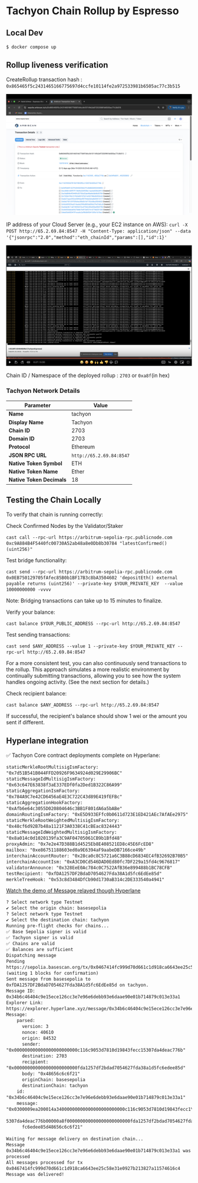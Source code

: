 # Tachyon Chain Rollup by Espresso

## Local Dev

```
$ docker compose up
```

## Rollup liveness verification

CreateRollup transaction hash : `0x865465f5c2431465166775697d4ccfe10114fe2a972533981b6505ac77c3b515`

![CreateRollup image](assets/CreateRollup.png)

IP address of your Cloud Server (e.g., your EC2 instance on AWS): ```curl -X POST http://65.2.69.84:8547 -H "Content-Type: application/json" --data '{"jsonrpc":"2.0","method":"eth_chainId","params":[],"id":1}'```

![EC2 Logs](assets/EC2Logs.png)

Chain ID / Namespace of the deployed rollup : `2703` or `0xa8f`(in hex)

### Tachyon Network Details

| Parameter               | Value                     |
|-------------------------|--------------------------|
| **Name**               | tachyon                  |
| **Display Name**       | Tachyon                  |
| **Chain ID**           | 2703                     |
| **Domain ID**          | 2703                     |
| **Protocol**           | Ethereum                 |
| **JSON RPC URL**       | `http://65.2.69.84:8547` |
| **Native Token Symbol** | ETH                      |
| **Native Token Name**  | Ether                    |
| **Native Token Decimals** | 18                     |


## Testing the Chain Locally

To verify that chain is running correctly:

Check Confirmed Nodes by the Validator/Staker

```
cast call --rpc-url https://arbitrum-sepolia-rpc.publicnode.com 0xc9A884B4F5440fc00730A52ab48a8e0Db8b30784 "latestConfirmed()(uint256)"
```

Test bridge functionality:

```
cast send --rpc-url https://arbitrum-sepolia-rpc.publicnode.com 0x0EB750129705fAfec85B0b1BF17B3c8bA3504602 'depositEth() external payable returns (uint256)' --private-key $YOUR_PRIVATE_KEY  --value 10000000000 -vvvv
```
Note: Bridging transactions can take up to 15 minutes to finalize.

Verify your balance:

```
cast balance $YOUR_PUBLIC_ADDRESS --rpc-url http://65.2.69.84:8547
```

Test sending transactions:

```
cast send $ANY_ADDRESS --value 1 --private-key $YOUR_PRIVATE_KEY --rpc-url http://65.2.69.84:8547
```

For a more consistent test, you can also continuously send transactions to the rollup. This approach simulates a more realistic environment by continually submitting transactions, allowing you to see how the system handles ongoing activity. (See the next section for details.)

Check recipient balance:

```
cast balance $ANY_ADDRESS --rpc-url http://65.2.69.84:8547
```

If successful, the recipient's balance should show 1 wei or the amount you sent if different.

## Hyperlane integration

✅ Tachyon Core contract deployments complete on Hyperlane:

    staticMerkleRootMultisigIsmFactory: "0x7d51B541B044FFD20926F9634924d029E29906BC"
    staticMessageIdMultisigIsmFactory: "0x63c647E63838f3aE337EDf0fa2Ded1B322C86A99"
    staticAggregationIsmFactory: "0x784A9C7e42CD6456aE4E3C722C43d89E419fEFBc"
    staticAggregationHookFactory: "0xAfb6e64c3055D020804646c3BB1F801dA6a5bABe"
    domainRoutingIsmFactory: "0xE5D933EFfc0b0611d723E1ED421AEc7AfAEe2975"
    staticMerkleRootWeightedMultisigIsmFactory: "0x48cf6d92B7b48a1121F3A0338C41cBEac8324443"
    staticMessageIdWeightedMultisigIsmFactory: "0x8a014c0d1020139fa3C9AF04705061CB9b1Bfd48"
    proxyAdmin: "0x7e2e47D388B1d4525Eb8E408521ED8c45E6FcED8"
    mailbox: "0xe86751188603ed0a9E6394aF9aabeDB7166ce49b"
    interchainAccountRouter: "0x28ca0c8C5721a6C3B88cD6834EC4fB32692B70B5"
    interchainAccountIsm: "0xA3CD0Cd546DAD0Ed80fc7DF229a15fd4c9676817"
    validatorAnnounce: "0x328EeE0Ac784c0C7522AfB36e899488b1BC78CFB"
    testRecipient: "0xfDA1257DF2BdaD7054627Fda38A1d5fc6EdEe85d"
    merkleTreeHook: "0x53c8d3484DfCb90d1730aB314c2DE333540a4941"

[Watch the demo of Message relayed though Hyperlane](assets/Relayer.webm)

```
? Select network type Testnet
✔ Select the origin chain: basesepolia
? Select network type Testnet
✔ Select the destination chain: tachyon
Running pre-flight checks for chains...
✅ Base Sepolia signer is valid
✅ Tachyon signer is valid
✅ Chains are valid
✅ Balances are sufficient
Dispatching message
Pending https://sepolia.basescan.org/tx/0x0467414fc999d70d661c1d918ca6643ee25c58e31e0927b213827a11574616c4 (waiting 1 blocks for confirmation)
Sent message from basesepolia to 0xfDA1257DF2BdaD7054627Fda38A1d5fc6EdEe85d on tachyon.
Message ID: 0x34b6c46404c9e15ece126cc3e7e96e6debb93e6daae90e01b714879c013e33a1
Explorer Link: https://explorer.hyperlane.xyz/message/0x34b6c46404c9e15ece126cc3e7e96e6debb93e6daae90e01b714879c013e33a1
Message:
    parsed:
      version: 3
      nonce: 40610
      origin: 84532
      sender: "0x000000000000000000000000c116c9053d7810d19843fecc15307da4deac776b"
      destination: 2703
      recipient: "0x000000000000000000000000fda1257df2bdad7054627fda38a1d5fc6edee85d"
      body: "0x48656c6c6f21"
      originChain: basesepolia
      destinationChain: tachyon
    id: "0x34b6c46404c9e15ece126cc3e7e96e6debb93e6daae90e01b714879c013e33a1"
    message: "0x0300009ea200014a34000000000000000000000000c116c9053d7810d19843fecc1\
      5307da4deac776b00000a8f000000000000000000000000fda1257df2bdad7054627fda38a1d5\
      fc6edee85d48656c6c6f21"
    
Waiting for message delivery on destination chain...
Message 0x34b6c46404c9e15ece126cc3e7e96e6debb93e6daae90e01b714879c013e33a1 was processed
All messages processed for tx 0x0467414fc999d70d661c1d918ca6643ee25c58e31e0927b213827a11574616c4
Message was delivered!
```

